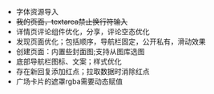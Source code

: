 - 字体资源导入
- ~~我的页面，textarea禁止换行符输入~~
- 详情页评论组件优化，分享，评论空态优化
- 发现页面优化；包括顺序，导航栏固定，公开私有，滑动效果
- 创建页面：内置些封面图;支持从图库选图
- 底部导航栏图标、文案；样式优化
- 存在新回复添加红点；拉取数据时消除红点
- 广场卡片的遮罩rgba需要动态赋值

